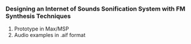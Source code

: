### Designing an Internet of Sounds Sonification System with FM Synthesis Techniques

1. Prototype in Max/MSP
2. Audio examples in .aif format